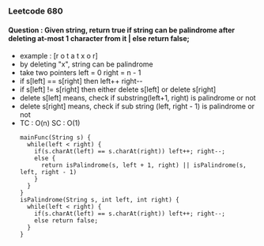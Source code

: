 ### Leetcode 680
#### Question : Given string, return true if string can be palindrome after deleting at-most 1 character from it | else return false;
- example : [r o t a t x o r]
- by deleting "x", string can be palindrome
- take two pointers left = 0 right = n - 1
- if s[left] == s[right] then left++ right--
- if s[left] != s[right] then either delete s[left] or delete s[right]
- delete s[left] means, check if substring(left+1, right) is palindrome or not
- delete s[right] means, check if sub string (left, right - 1) is palindrome or not
- TC : O(n) SC : O(1)
  ```
  mainFunc(String s) {
    while(left < right) {
      if(s.charAt(left) == s.charAt(right)) left++; right--;
      else {
        return isPalindrome(s, left + 1, right) || isPalindrome(s, left, right - 1)
      }
    }
  }
  isPalindrome(String s, int left, int right) {
    while(left < right) {
      if(s.charAt(left) == s.charAt(right)) left++; right--;
      else return false;
    }
  }
  ```

